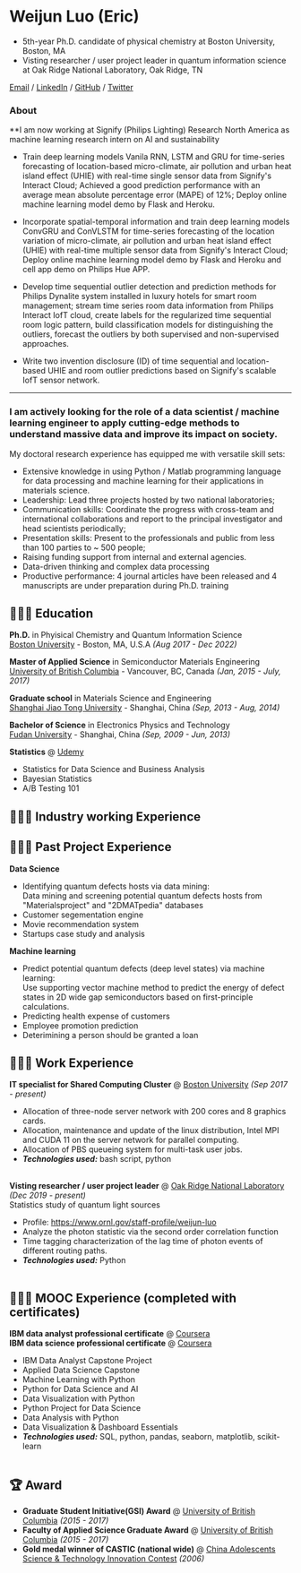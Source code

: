 # Weijun Luo (Eric)

- 5th-year Ph.D. candidate of physical chemistry at Boston University, Boston, MA <br>
- Visting researcher / user project leader in quantum information science at Oak Ridge National Laboratory, Oak Ridge, TN <br>

[Email](mailto:weijun.luo.eric@gmail.com)  / [LinkedIn](https://www.linkedin.com/in/weijun-eric-luo/) / [GitHub](https://github.com/arenasluo/) / [Twitter](https://twitter.com/arenasluo/) 

### About
**I am now working at Signify (Philips Lighting) Research North America as machine learning research intern on AI and sustainability 

- Train deep learning models Vanila RNN, LSTM and GRU for time-series forecasting of location-based micro-climate, air pollution and urban heat island effect (UHIE) with real-time single sensor data from Signify's Interact Cloud; Achieved a good prediction performance with an average mean absolute percentage error (MAPE) of 12\%; Deploy online machine learning model demo by Flask and Heroku.
        
- Incorporate spatial-temporal information and train deep learning models ConvGRU and ConVLSTM for time-series forecasting of the location variation of micro-climate, air pollution and urban heat island effect (UHIE) with real-time multiple sensor data from Signify's Interact Cloud; Deploy online machine learning model demo by Flask and Heroku and cell app demo on Philips Hue APP.

- Develop time sequential outlier detection and prediction methods for Philips Dynalite system installed in luxury hotels for smart room management; stream time series room data information from Philips Interact IofT cloud, create labels for the regularized time sequential room logic pattern, build classification models for distinguishing the outliers, forecast the outliers by both supervised and non-supervised approaches.
        
- Write two invention disclosure (ID) of time sequential and location-based UHIE and room outlier predictions based on Signify's scalable IofT sensor network.

--------------------------------------------------------------------------

### I am actively looking for the role of a data scientist / machine learning engineer to apply cutting-edge methods to understand massive data and improve its impact on society.
My doctoral research experience has equipped me with versatile skill sets:
- Extensive knowledge in using Python / Matlab programming language for data processing and machine learning for their applications in materials science.
- Leadership: Lead three projects hosted by two national laboratories;
- Communication skills: Coordinate the progress with cross-team and international collaborations and report to the principal investigator and head scientists periodically;
- Presentation skills: Present to the professionals and public from less than 100 parties to ~ 500 people;
- Raising funding support from internal and external agencies.
- Data-driven thinking and complex data processing
- Productive performance: 4 journal articles have been released and 4 manuscripts are under preparation during Ph.D. training


## 👩🏼‍🎓 Education

**Ph.D.** in Phyisical Chemistry and Quantum Information Science <br>
[Boston University](https://www.bu.edu/) - Boston, MA, U.S.A _(Aug 2017 - Dec 2022)_ <br>

**Master of Applied Science** in Semiconductor Materials Engineering <br>
[University of British Columbia](https://www.ubc.ca/) - Vancouver, BC, Canada _(Jan, 2015 - July, 2017)_

**Graduate school** in Materials Science and Engineering <br>
[Shanghai Jiao Tong University](https://en.sjtu.edu.cn/) - Shanghai, China _(Sep, 2013 - Aug, 2014)_

**Bachelor of Science** in Electronics Physics and Technology<br>
[Fudan University](https://www.fudan.edu.cn/en/) - Shanghai, China _(Sep, 2009 - Jun, 2013)_

**Statistics** @ [Udemy](https://https://www.coursera.org/) <br>
  -  Statistics for Data Science and Business Analysis 
  -  Bayesian Statistics 
  -  A/B Testing 101 

## 👩🏼‍💻 Industry working Experience



## 👩🏼‍💻 Past Project Experience
**Data Science**  <br>
  - Identifying quantum defects hosts via data mining: \
     Data mining and screening potential quantum defects hosts from "Materialsproject" and "2DMATpedia" databases   
  - Customer segementation engine
  - Movie recommendation system
  - Startups case study and analysis

**Machine learning**  <br>
  - Predict potential quantum defects (deep level states) via machine learning:\
     Use supporting vector machine method to predict the energy of defect states in 2D wide gap semiconductors based on first-principle calculations.
  - Predicting health expense of customers
  - Employee promotion prediction
  - Deterimining a person should be granted a loan


## 👩🏼‍💻 Work Experience
**IT specialist for Shared Computing Cluster** @ [Boston University](https://bu.edu/) _(Sep 2017 - present)_ <br>
  - Allocation of three-node server network with 200 cores and 8 graphics cards.
  - Allocation, maintenance and update of the linux distribution, Intel MPI and CUDA 11 on the server network for parallel computing.
  - Allocation of PBS queueing system for multi-task user jobs.
  - **_Technologies used:_** bash script, python
<br><br>

**Visting researcher / user project leader** @ [Oak Ridge National Laboratory](https://www.ornl.gov/staff-profile/weijun-luo/) _(Dec 2019 - present)_ <br>
Statistics study of quantum light sources 
  - Profile: https://www.ornl.gov/staff-profile/weijun-luo
  - Analyze the photon statistic via the second order correlation function 
  - Time tagging characterization of the lag time of photon events of different routing paths.
  - **_Technologies used:_** Python
<br><br>

## 👩🏼‍💻 MOOC Experience (completed with certificates)
**IBM data analyst professional certificate** @ [Coursera](https://https://www.coursera.org/) <br>
**IBM data science professional certificate** @ [Coursera](https://https://www.coursera.org/) <br>
  - IBM Data Analyst Capstone Project
  - Applied Data Science Capstone
  - Machine Learning with Python
  - Python for Data Science and AI
  - Data Visualization with Python
  - Python Project for Data Science
  - Data Analysis with Python
  - Data Visualization & Dashboard Essentials
  - **_Technologies used:_** SQL, python, pandas, seaborn, matplotlib, scikit-learn
<br><br>


## 🏆 Award
- **Graduate Student Initiative(GSI) Award** @ [University of British Columbia](https://ubc.ca/) _(2015 - 2017)_ <br>
- **Faculty of Applied Science Graduate Award** @ [University of British Columbia](https://ubc.ca/) _(2015 - 2017)_ <br>
- **Gold medal winner of CASTIC (national wide)** @ [China Adolescents Science & Technology Innovation Contest](https://www.cyscc.org.cn/WhatWeDo/whatWeDo_do.aspx?type=Castic/) _(2006)_ <br>


